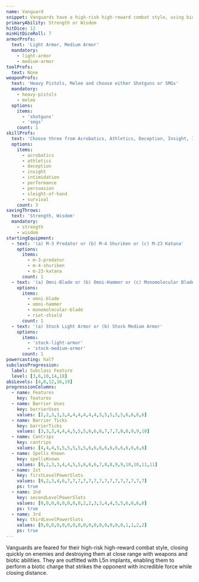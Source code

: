 ```yaml
---
name: Vanguard
snippet: Vanguards have a high-risk high-reward combat style, using biotics and melee strikes.
primaryAbility: Strength or Wisdom
hitDice: 12
minHitDiceRoll: 7
armorProfs:
  text: 'Light Armor, Medium Armor'
  mandatory:
    - light-armor
    - medium-armor
toolProfs:
  text: None
weaponProfs:
  text: 'Heavy Pistols, Melee and choose either Shotguns or SMGs'
  mandatory:
    - heavy-pistols
    - melee
  options:
    items:
      - 'shotguns'
      - 'smgs'
    count: 1
skillProfs:
  text: 'Choose three from Acrobatics, Athletics, Deception, Insight, Intimidation, Performance, Persuasion, Sleight of Hand, and Survival'
  options:
    items:
      - acrobatics
      - athletics
      - deception
      - insight
      - intimidation
      - performance
      - persuasion
      - sleight-of-hand
      - survival
    count: 3
savingThrows:
  text: 'Strength, Wisdom'
  mandatory:
    - strength
    - wisdom
startingEquipment:
  - text: '(a) M-3 Predator or (b) M-4 Shuriken or (c) M-23 Katana'
    options:
      items:
        - m-3-predator
        - m-4-shuriken
        - m-23-katana
      count: 1
  - text: '(a) Omni-Blade or (b) Omni-Hammer or (c) Monomolecular Blade or (d) Riot Shield'
    options:
      items:
        - omni-blade
        - omni-hammer
        - monomolecular-blade
        - riot-shield
      count: 1
  - text: '(a) Stock Light Armor or (b) Stock Medium Armor'
    options:
      items:
        - 'stock-light-armor'
        - 'stock-medium-armor'
      count: 1
powercasting: half
subclassProgression:
  label: Subclass Feature
  level: [3,6,10,14,18]
abiLevels: [4,8,12,16,19]
progressionColumns:
  - name: Features
    key: features
  - name: Barrier Uses
    key: barrierUses
    values: [2,2,3,3,3,4,4,4,4,4,4,5,5,5,5,5,6,6,6,6]
  - name: Barrier Ticks
    key: barrierTicks
    values: [3,3,3,4,4,4,5,5,5,6,6,6,7,7,7,8,8,9,9,10]
  - name: Cantrips
    key: cantrips
    values: [4,4,4,5,5,5,5,5,5,6,6,6,6,6,6,6,6,6,6,6]
  - name: Spells Known
    key: spellsKnown
    values: [0,2,3,3,4,4,5,5,6,6,6,7,8,8,9,9,10,10,11,11]
  - name: 1st
    key: firstLevelPowerSlots
    values: [0,2,3,4,6,7,7,7,7,7,7,7,7,7,7,7,7,7,7,7]
    ps: true
  - name: 2nd
    key: secondLevelPowerSlots
    values: [0,0,0,0,0,0,0,0,2,2,3,3,4,4,5,5,6,6,6,6]
    ps: true
  - name: 3rd
    key: thirdLevelPowerSlots
    values: [0,0,0,0,0,0,0,0,0,0,0,0,0,0,0,0,1,1,2,2]
    ps: true
---
```

Vanguards are feared for their high-risk high-reward combat style, closing quickly on enemies and destroying them at close range with weapons and biotic abilities. They are outfitted with L5n implants, enabling them to perform a biotic charge that strikes the opponent with incredible force while closing distance.
